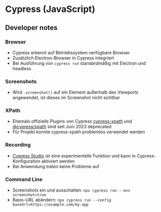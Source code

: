 # Cypress (JavaScript)
## Developer notes
### Browser
- Cypress erkennt auf Betriebssystem verfügbare Browser
- Zusätzlich Electron-Browser in Cypress integriert 
- Bei Ausführung von `cypress run` standardmäßig mit Electron und headless
### Screenshots
- Wird `.screenshot()` auf ein Element außerhalb des Viewports angewendet, ist dieses im Screenshot nicht sichtbar
### XPath
- Ehemals offizielle Plugins von Cypress [cypress-xpath](https://www.npmjs.com/package/cypress-xpath) und [@cypress/xpath](https://www.npmjs.com/package/@cypress/xpath) sind seit Juni 2023 deprecated
- Für Projekt konnte cypress-xpath problemlos verwendet werden
### Recording
- [Cypress Studio](https://docs.cypress.io/guides/references/cypress-studio) ist eine experimentelle Funktion und kann in Cypress-Konfiguration aktiviert werden
- Bei Anwendung traten keine Probleme auf
### Command Line
- Screenshots ein und ausschalten: `npx cypress run --env screenshot=true`
- Basis-URL abändern: `npx cypress run --config baseUrl=https://example.com/my-app`
